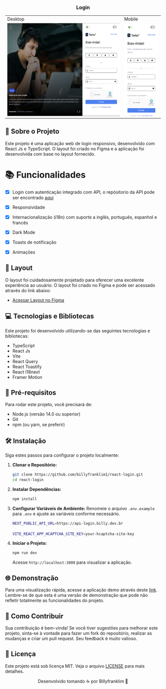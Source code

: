 <p align="center">
  <h3 align="center">Login</h3>
  <div align="center">
   <table>
      <tr>
         <td>Desktop</td>
         <td>Mobile</td>
      </tr>
      <tr>
         <td>
            <img src="./public/preview.png" alt="Preview login responsivo" height="300px">
         </td>
         <td>
            <img src="./public/preview-mobile.png" alt="Preview login responsivo" height="300px">
         </td>
      </tr>
   </table>
  </div>
</p>

## 📘 Sobre o Projeto

Este projeto é uma aplicação web de login responsivo, desenvolvido com React Js e TypeScript. O layout foi criado no Figma e a aplicação foi desenvolvida com base no layout fornecido. 

# 📚 Funcionalidades
- [x] Login com autenticação integrado com API, o repósitorio da API pode ser encontrado [aqui](https://github.com/billyfranklim1/api-login)
- [x] Responsividade
- [x] Internacionalização (i18n) com suporte a inglês, português, espanhol e francês
- [x] Dark Mode
- [x] Toasts de notificação
- [x] Animações


## 🎨 Layout

O layout foi cuidadosamente projetado para oferecer uma excelente experiência ao usuário. O layout foi criado no Figma e pode ser acessado através do link abaixo:

- [Acessar Layout no Figma](https://www.figma.com/file/rMJhp5D79wnmq6h7r27cmv/Login---Teste?type=design&node-id=1%3A14027&mode=design&t=a5Gfvwa0lznfNflz-1)

## 💻 Tecnologias e Bibliotecas

Este projeto foi desenvolvido utilizando-se das seguintes tecnologias e bibliotecas:

- TypeScript
- React Js
- Vite
- React Query
- React Toastify
- React I18next
- Framer Motion

## 🚧 Pré-requisitos

Para rodar este projeto, você precisará de:

- Node.js (versão 14.0 ou superior)
- Git
- npm (ou yarn, se preferir)

## 🛠️ Instalação

Siga estes passos para configurar o projeto localmente:

1. **Clonar o Repositório:**

   ```bash
   git clone https://github.com/billyfranklim1/react-login.git
   cd react-login
   ```

2. **Instalar Dependências:**

   ```bash
   npm install
   ```

3. **Configurar Variáveis de Ambiente:**
   Renomeie o arquivo `.env.example` para `.env` e ajuste as variáveis conforme necessário.

   ```bash
   NEXT_PUBLIC_API_URL=https://api-login.billy.dev.br
   
   VITE_REACT_APP_HCAPTCHA_SITE_KEY=your-hcaptcha-site-key
   ```

4. **Iniciar o Projeto:**
   ```bash
   npm run dev
   ```
   Acesse `http://localhost:3000` para visualizar a aplicação.

## 🌐 Demonstração

Para uma visualização rápida, acesse a aplicação demo através deste [link](). Lembre-se de que esta é uma versão de demonstração que pode não refletir totalmente as funcionalidades do projeto.

## 🤝 Como Contribuir

Sua contribuição é bem-vinda! Se você tiver sugestões para melhorar este projeto, sinta-se à vontade para fazer um fork do repositório, realizar as mudanças e criar um pull request. Seu feedback é muito valioso.

## 📜 Licença

Este projeto está sob licença MIT. Veja o arquivo [LICENSE](LICENSE) para mais detalhes.

<p align="center">Desenvolvido tomando ☕ por Billyfranklim 🚀</p>
